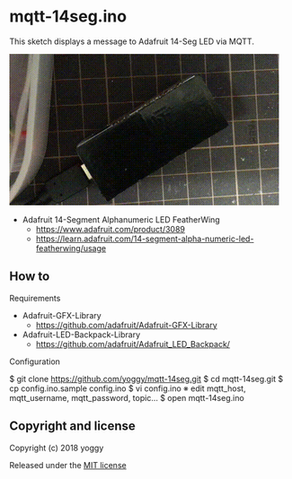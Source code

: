 mqtt-14seg.ino
====
This sketch displays a message to Adafruit 14-Seg LED via MQTT.

![img01.gif](img01.gif)

  - Adafruit 14-Segment Alphanumeric LED FeatherWing 
    - https://www.adafruit.com/product/3089
    - https://learn.adafruit.com/14-segment-alpha-numeric-led-featherwing/usage

How to
----

Requirements

  - Adafruit-GFX-Library
    - https://github.com/adafruit/Adafruit-GFX-Library
  - Adafruit-LED-Backpack-Library
    - https://github.com/adafruit/Adafruit_LED_Backpack/

Configuration

  $ git clone https://github.com/yoggy/mqtt-14seg.git
  $ cd mqtt-14seg.git
  $ cp config.ino.sample config.ino
  $ vi config.ino
  ※ edit mqtt_host, mqtt_username, mqtt_password, topic...
  $ open mqtt-14seg.ino

Copyright and license
----
Copyright (c) 2018 yoggy

Released under the [MIT license](LICENSE)
